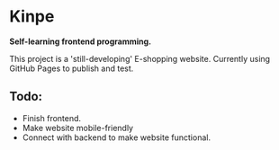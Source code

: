 # Kinpe

**Self-learning frontend programming.**

This project is a 'still-developing' E-shopping website. Currently using GitHub Pages to publish and test.

## Todo:
- Finish frontend.
- Make website mobile-friendly
- Connect with backend to make website functional.
